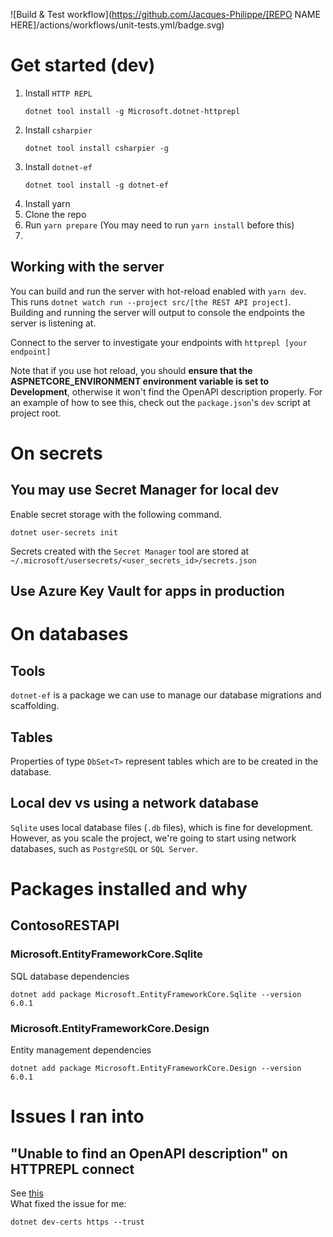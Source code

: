 ![Build & Test workflow](https://github.com/Jacques-Philippe/[REPO NAME HERE]/actions/workflows/unit-tests.yml/badge.svg)

# Get started (dev)

1. Install `HTTP REPL`
   ```
   dotnet tool install -g Microsoft.dotnet-httprepl
   ```
1. Install `csharpier`
   ```
   dotnet tool install csharpier -g
   ```
1. Install `dotnet-ef`
   ```
   dotnet tool install -g dotnet-ef
   ```
1. Install yarn
1. Clone the repo
1. Run `yarn prepare` (You may need to run `yarn install` before this)
1.

## Working with the server

You can build and run the server with hot-reload enabled with `yarn dev`. This runs `dotnet watch run --project src/[the REST API project]`. Building and running the server will output to console the endpoints the server is listening at.

Connect to the server to investigate your endpoints with `httprepl [your endpoint]`

Note that if you use hot reload, you should **ensure that the ASPNETCORE_ENVIRONMENT environment variable is set to Development**, otherwise it won't find the OpenAPI description properly. For an example of how to see this, check out the `package.json`'s `dev` script at project root.

# On secrets

## You may use Secret Manager for local dev

Enable secret storage with the following command.

```
dotnet user-secrets init
```

Secrets created with the `Secret Manager` tool are stored at `~/.microsoft/usersecrets/<user_secrets_id>/secrets.json`

## Use Azure Key Vault for apps in production

# On databases

## Tools

`dotnet-ef` is a package we can use to manage our database migrations and scaffolding.

## Tables

Properties of type `DbSet<T>` represent tables which are to be created in the database.

## Local dev vs using a network database

`Sqlite` uses local database files (`.db` files), which is fine for development. However, as you scale the project, we're going to start using network databases, such as `PostgreSQL` or `SQL Server`.

# Packages installed and why

## ContosoRESTAPI

### Microsoft.EntityFrameworkCore.Sqlite

SQL database dependencies

```
dotnet add package Microsoft.EntityFrameworkCore.Sqlite --version 6.0.1
```

### Microsoft.EntityFrameworkCore.Design

Entity management dependencies

```
dotnet add package Microsoft.EntityFrameworkCore.Design --version 6.0.1
```

# Issues I ran into

## "Unable to find an OpenAPI description" on HTTPREPL connect

See [this](https://stackoverflow.com/questions/69278068/why-is-httprepl-unable-to-find-an-openapi-description-the-command-ls-does-not)  
What fixed the issue for me:

```
dotnet dev-certs https --trust
```
